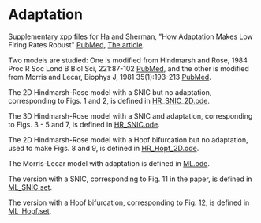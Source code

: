 # Adaptation
Supplementary xpp files for Ha and Sherman, "How Adaptation Makes Low Firing Rates Robust" [PubMed](https://pubmed.ncbi.nlm.nih.gov/28647913), [The article](https://mathematical-neuroscience.springeropen.com/articles/10.1186/s13408-017-0047-3).

Two models are studied: One is modified from Hindmarsh and Rose, 1984 Proc R Soc Lond B Biol Sci, 221:87-102 [PubMed](https://pubmed.ncbi.nlm.nih.gov/6144106), and the other is modified from Morris and Lecar, Biophys J, 1981 35(1):193-213 [PubMed](https://pubmed.ncbi.nlm.nih.gov/7260316).

The 2D Hindmarsh-Rose model with a SNIC but no adaptation, corresponding to Figs. 1 and 2, is defined in [HR_SNIC_2D.ode](./HR_SNIC_2D.ode).

The 3D Hindmarsh-Rose model with a SNIC and adaptation, corresponding to Figs. 3 - 5 and 7, is defined in [HR_SNIC.ode](./HR_SNIC.ode).

The 2D Hindmarsh-Rose model with a Hopf bifurcation but no adaptation, used to make Figs. 8 and 9, is defined in [HR_Hopf_2D.ode](./HR_Hopf_2D.ode).

The Morris-Lecar model with adaptation is defined in [ML.ode](./ML.ode).

The version with a SNIC, corresponding to Fig. 11 in the paper, is defined in [ML_SNIC.set](./ML_SNIC.set). 

The version with a Hopf bifurcation, corresponding to Fig. 12, is defined in [ML_Hopf.set](./ML_Hopf.set).
